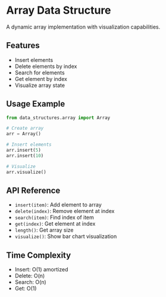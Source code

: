 # Array Data Structure

A dynamic array implementation with visualization capabilities.

## Features
- Insert elements
- Delete elements by index
- Search for elements
- Get element by index
- Visualize array state

## Usage Example
```python
from data_structures.array import Array

# Create array
arr = Array()

# Insert elements
arr.insert(5)
arr.insert(10)

# Visualize
arr.visualize()
```

## API Reference
- `insert(item)`: Add element to array
- `delete(index)`: Remove element at index
- `search(item)`: Find index of item
- `get(index)`: Get element at index
- `length()`: Get array size
- `visualize()`: Show bar chart visualization

## Time Complexity
- Insert: O(1) amortized
- Delete: O(n)
- Search: O(n)
- Get: O(1)